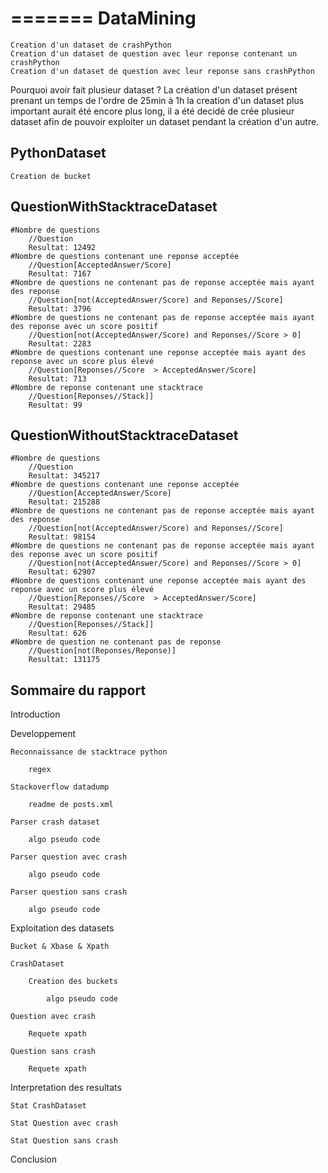 =======
DataMining
==========
    Creation d'un dataset de crashPython
    Creation d'un dataset de question avec leur reponse contenant un crashPython
    Creation d'un dataset de question avec leur reponse sans crashPython
    
Pourquoi avoir fait plusieur dataset ?
    La création d'un dataset présent prenant un temps de l'ordre de 25min à 1h
    la creation d'un dataset plus important aurait été encore plus long, il a été
    decidé de crée plusieur dataset afin de pouvoir exploiter un dataset pendant
    la création d'un autre.

PythonDataset
-------------
    Creation de bucket

QuestionWithStacktraceDataset
-----------------------------
    #Nombre de questions
        //Question
        Resultat: 12492
    #Nombre de questions contenant une reponse acceptée
        //Question[AcceptedAnswer/Score]
        Resultat: 7167
    #Nombre de questions ne contenant pas de reponse acceptée mais ayant des reponse
        //Question[not(AcceptedAnswer/Score) and Reponses//Score]
        Resultat: 3796
    #Nombre de questions ne contenant pas de reponse acceptée mais ayant des reponse avec un score positif
        //Question[not(AcceptedAnswer/Score) and Reponses//Score > 0] 
        Resultat: 2283
    #Nombre de questions contenant une reponse acceptée mais ayant des reponse avec un score plus élevé
        //Question[Reponses//Score  > AcceptedAnswer/Score]
        Resultat: 713
    #Nombre de reponse contenant une stacktrace
        //Question[Reponses//Stack]]
        Resultat: 99

QuestionWithoutStacktraceDataset
--------------------------------
    #Nombre de questions
        //Question
        Resultat: 345217
    #Nombre de questions contenant une reponse acceptée
        //Question[AcceptedAnswer/Score]
        Resultat: 215288
    #Nombre de questions ne contenant pas de reponse acceptée mais ayant des reponse
        //Question[not(AcceptedAnswer/Score) and Reponses//Score]
        Resultat: 98154
    #Nombre de questions ne contenant pas de reponse acceptée mais ayant des reponse avec un score positif
        //Question[not(AcceptedAnswer/Score) and Reponses//Score > 0] 
        Resultat: 62907
    #Nombre de questions contenant une reponse acceptée mais ayant des reponse avec un score plus élevé
        //Question[Reponses//Score  > AcceptedAnswer/Score]
        Resultat: 29485
    #Nombre de reponse contenant une stacktrace
        //Question[Reponses//Stack]]
        Resultat: 626
    #Nombre de question ne contenant pas de reponse
        //Question[not(Reponses/Reponse)]
        Resultat: 131175

Sommaire du rapport
-------------------
Introduction

Developpement

    Reconnaissance de stacktrace python
    
        regex
        
    Stackoverflow datadump
    
        readme de posts.xml
        
    Parser crash dataset
    
        algo pseudo code
        
    Parser question avec crash
    
        algo pseudo code
        
    Parser question sans crash
    
        algo pseudo code
        
Exploitation des datasets

    Bucket & Xbase & Xpath
    
    CrashDataset
    
        Creation des buckets
        
            algo pseudo code
            
    Question avec crash
    
        Requete xpath
        
    Question sans crash
    
        Requete xpath
        
Interpretation des resultats

    Stat CrashDataset
    
    Stat Question avec crash
    
    Stat Question sans crash
    
Conclusion

